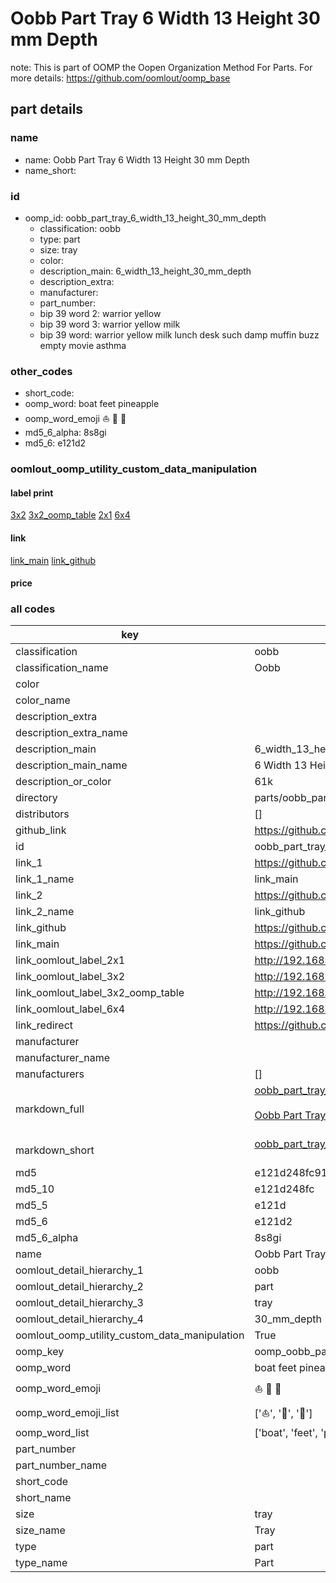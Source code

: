 # Oobb Part Tray 6 Width 13 Height 30 mm Depth  

note: This is part of OOMP the Oopen Organization Method For Parts. For more details: https://github.com/oomlout/oomp_base

##  part details
  







### name
* name: Oobb Part Tray 6 Width 13 Height 30 mm Depth
* name_short: 
### id
* oomp_id: oobb_part_tray_6_width_13_height_30_mm_depth
  * classification: oobb
  * type: part
  * size: tray
  * color: 
  * description_main: 6_width_13_height_30_mm_depth
  * description_extra: 
  * manufacturer: 
  * part_number: 
  * bip 39 word 2: warrior yellow
  * bip 39 word 3: warrior yellow milk
  * bip 39 word: warrior yellow milk lunch desk such damp muffin buzz empty movie asthma

### other_codes
* short_code: 
* oomp_word: boat feet pineapple
* oomp_word_emoji :boat: :feet: :pineapple:
* md5_6_alpha: 8s8gi
* md5_6: e121d2






### oomlout_oomp_utility_custom_data_manipulation
#### label print
[3x2](http://192.168.1.245:1112/?label=oomp%208s8gi)
[3x2_oomp_table](http://192.168.1.108:1112/?label=oomp%208s8gi)
[2x1](http://192.168.1.242:1112/?label=oomp%208s8gi)
[6x4](http://192.168.1.55:1112/?label=oomp%208s8gi)    

#### link

[link_main](https://github.com/oomlout/oomlout_oomp_version_1_messy/tree/main/parts/oobb_part_tray_6_width_13_height_30_mm_depth) [link_github](https://github.com/oomlout/oomlout_oomp_version_1_messy/tree/main/parts/oobb_part_tray_6_width_13_height_30_mm_depth)                             

#### price







### all codes 
| key | value |  
| --- | --- |  
| classification | oobb |  
| classification_name | Oobb |  
| color |  |  
| color_name |  |  
| description_extra |  |  
| description_extra_name |  |  
| description_main | 6_width_13_height_30_mm_depth |  
| description_main_name | 6 Width 13 Height 30 mm Depth |  
| description_or_color | 61k |  
| directory | parts/oobb_part_tray_6_width_13_height_30_mm_depth |  
| distributors | [] |  
| github_link | https://github.com/oomlout/oomlout_oomp_part_src/tree/main/parts/oobb_part_tray_6_width_13_height_30_mm_depth |  
| id | oobb_part_tray_6_width_13_height_30_mm_depth |  
| link_1 | https://github.com/oomlout/oomlout_oomp_version_1_messy/tree/main/parts/oobb_part_tray_6_width_13_height_30_mm_depth |  
| link_1_name | link_main |  
| link_2 | https://github.com/oomlout/oomlout_oomp_version_1_messy/tree/main/parts/oobb_part_tray_6_width_13_height_30_mm_depth |  
| link_2_name | link_github |  
| link_github | https://github.com/oomlout/oomlout_oomp_version_1_messy/tree/main/parts/oobb_part_tray_6_width_13_height_30_mm_depth |  
| link_main | https://github.com/oomlout/oomlout_oomp_version_1_messy/tree/main/parts/oobb_part_tray_6_width_13_height_30_mm_depth |  
| link_oomlout_label_2x1 | http://192.168.1.242:1112/?label=oomp%208s8gi |  
| link_oomlout_label_3x2 | http://192.168.1.245:1112/?label=oomp%208s8gi |  
| link_oomlout_label_3x2_oomp_table | http://192.168.1.108:1112/?label=oomp%208s8gi |  
| link_oomlout_label_6x4 | http://192.168.1.55:1112/?label=oomp%208s8gi |  
| link_redirect | https://github.com/oomlout/oomlout_oomp_version_1_messy/tree/main/parts/oobb_part_tray_6_width_13_height_30_mm_depth |  
| manufacturer |  |  
| manufacturer_name |  |  
| manufacturers | [] |  
| markdown_full | [oobb_part_tray_6_width_13_height_30_mm_depth](none)<br>[](none)<br>[Oobb Part Tray 6 Width 13 Height 30 Mm Depth](none)<br><br> |  
| markdown_short | [oobb_part_tray_6_width_13_height_30_mm_depth](none)<br><br> |  
| md5 | e121d248fc9126e7619df853193fc7ba |  
| md5_10 | e121d248fc |  
| md5_5 | e121d |  
| md5_6 | e121d2 |  
| md5_6_alpha | 8s8gi |  
| name | Oobb Part Tray 6 Width 13 Height 30 mm Depth |  
| oomlout_detail_hierarchy_1 | oobb |  
| oomlout_detail_hierarchy_2 | part |  
| oomlout_detail_hierarchy_3 | tray |  
| oomlout_detail_hierarchy_4 | 30_mm_depth |  
| oomlout_oomp_utility_custom_data_manipulation | True |  
| oomp_key | oomp_oobb_part_tray_6_width_13_height_30_mm_depth |  
| oomp_word | boat feet pineapple |  
| oomp_word_emoji | :boat: :feet: :pineapple: |  
| oomp_word_emoji_list | [':boat:', ':feet:', ':pineapple:'] |  
| oomp_word_list | ['boat', 'feet', 'pineapple'] |  
| part_number |  |  
| part_number_name |  |  
| short_code |  |  
| short_name |  |  
| size | tray |  
| size_name | Tray |  
| type | part |  
| type_name | Part |  
